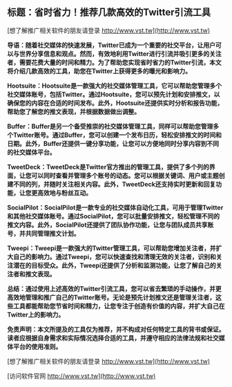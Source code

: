 ## **标题：省时省力！推荐几款高效的Twitter引流工具**

[想了解推广相关软件的朋友请登录 http://www.vst.tw](http://www.vst.tw)

**导语：随着社交媒体的快速发展，Twitter已成为一个重要的社交平台，让用户可以与世界分享信息和观点。然而，有效地利用Twitter进行引流并吸引更多的关注者，需要花费大量的时间和精力。为了帮助您实现省时省力的Twitter引流，本文将介绍几款高效的工具，助您在Twitter上获得更多的曝光和影响力。**

**Hootsuite：Hootsuite是一款强大的社交媒体管理工具，它可以帮助您管理多个社交媒体账号，包括Twitter。通过Hootsuite，您可以预先计划和安排推文，以确保您的内容在合适的时间发布。此外，Hootsuite还提供实时分析和报告功能，帮助您了解您的推文表现，并根据数据做出调整。**

**Buffer：Buffer是另一个备受推崇的社交媒体管理工具，同样可以帮助您管理多个Twitter账号。通过Buffer，您可以创建一个发布日历，轻松安排推文的时间和日期。此外，Buffer还提供一键分享功能，让您可以方便地同时分享内容到不同的社交媒体平台。**

**TweetDeck：TweetDeck是Twitter官方推出的管理工具，提供了多个列的界面，让您可以同时查看并管理多个账号的动态。您可以根据关键词、用户或主题创建不同的列，并随时关注相关内容。此外，TweetDeck还支持实时更新和回复功能，让您更高效地与粉丝互动。**

**SocialPilot：SocialPilot是一款专业的社交媒体自动化工具，可用于管理Twitter和其他社交媒体账号。通过SocialPilot，您可以批量安排推文，轻松管理不同的推文内容。此外，SocialPilot还提供了团队协作功能，让您与团队成员共享账号，并共同管理推文计划。**

**Tweepi：Tweepi是一款强大的Twitter管理工具，可以帮助您增加关注者，并扩大自己的影响力。通过Tweepi，您可以快速查找和清理无效的关注者，识别和关注潜在的目标受众。此外，Tweepi还提供了分析和监测功能，让您了解自己的关注者和推文表现。**

**总结：通过使用上述高效的Twitter引流工具，您可以省去繁琐的手动操作，并更高效地管理和推广自己的Twitter账号。无论是预先计划推文还是管理关注者，这些工具都能帮助您节省时间和精力，让您专注于创造有价值的内容，并扩大自己在Twitter上的影响力。**

**免责声明：本文所提及的工具仅为推荐，并不构成对任何特定工具的背书或保证。读者应根据自身需求和实际情况选择合适的工具，并遵守相应的法律法规和社交媒体平台的使用准则。**

[想了解推广相关软件的朋友请登录 http://www.vst.tw](http://www.vst.tw)


[访问软件官网 http://www.vst.tw](http://www.vst.tw)
